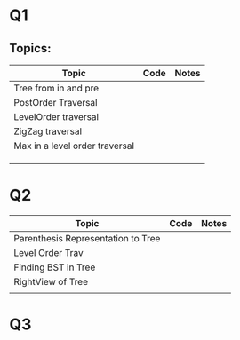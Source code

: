 # Q1
## Topics:
| Topic | Code | Notes |
|------|-----|----|
|Tree from in and pre|  | |
| PostOrder Traversal | | |
| LevelOrder traversal |  |  |
| ZigZag traversal |  |  |
| Max in a level order traversal |  |  |
|  |  |  |
|  |  |  |
|  |  |  |
# Q2

| Topic | Code | Notes |
|------|-----|----|
| Parenthesis Representation to Tree |  |  |
| Level Order Trav |  |  |
| Finding BST in Tree |  |  |
| RightView of Tree |  |  |
|  |  |  |


# Q3